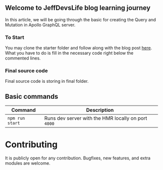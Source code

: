 ## Welcome to JeffDevsLife blog learning journey

In this article, we will be going through the basic for creating the Query and Mutation in Apollo GraphQL server.

### To Start

You may clone the starter folder and follow along with the blog post [here](https://jeffdevslife.com/p/understanding-graphql-query-and-mutation-in-apollo-server/). What you have to do is fill in the necessary code right below the commented lines.

### Final source code

Final source code is storing in final folder.

## Basic commands

| Command         | Description                                         |
| --------------- | --------------------------------------------------- |
| `npm run start` | Runs dev server with the HMR locally on port `4000` |

# Contributing

It is publicly open for any contribution. Bugfixes, new features, and extra modules are welcome.
